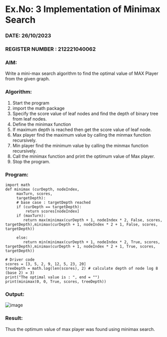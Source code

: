# Ex.No: 3  Implementation of Minimax Search
### DATE: 26/10/2023                                                                           
### REGISTER NUMBER : 212221040062
### AIM: 
Write a mini-max search algorithm to find the optimal value of MAX Player from the given graph.
### Algorithm:
1. Start the program
2. import the math package
3. Specify the score value of leaf nodes and find the depth of binary tree from leaf nodes.
4. Define the minimax function
5. If maximum depth is reached then get the score value of leaf node.
6. Max player find the maximum value by calling the minmax function recursively.
7. Min player find the minimum value by calling the minmax function recursively.
8. Call the minimax function  and print the optimum value of Max player.
9. Stop the program. 

### Program:
```
import math 
def minimax (curDepth, nodeIndex, 
     maxTurn, scores, 
     targetDepth): 
     # base case : targetDepth reached 
     if (curDepth == targetDepth): 
         return scores[nodeIndex] 
     if (maxTurn): 
        return max(minimax(curDepth + 1, nodeIndex * 2, False, scores, targetDepth),minimax(curDepth + 1, nodeIndex * 2 + 1, False, scores, targetDepth)) 
     
     else: 
        return min(minimax(curDepth + 1, nodeIndex * 2, True, scores, targetDepth),minimax(curDepth + 1, nodeIndex * 2 + 1, True, scores, targetDepth)) 
     
# Driver code 
scores = [3, 5, 2, 9, 12, 5, 23, 20] 
treeDepth = math.log(len(scores), 2) # calculate depth of node log 8 (base 2) = 3) 
print("The optimal value is : ", end = "") 
print(minimax(0, 0, True, scores, treeDepth)) 
```

### Output:
![image](https://github.com/Jai-Pradhiksha/Artificial-Intelligence/assets/100289733/fc3a28a5-6b5b-49b9-ae30-a09b111bf05e)



### Result:
Thus the optimum value of max player was found using minimax search.
